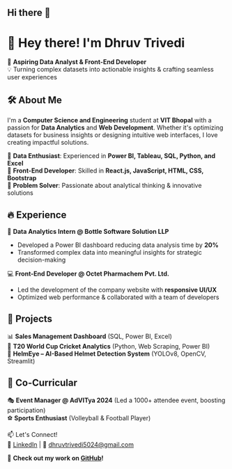 ## Hi there 👋

<!--
**dhruv0524/dhruv0524** is a ✨ _special_ ✨ repository because its `README.md` (this file) appears on your GitHub profile.

Here are some ideas to get you started:

- 🔭 I’m currently working on ...
- 🌱 I’m currently learning ...
- 👯 I’m looking to collaborate on ...
- 🤔 I’m looking for help with ...
- 💬 Ask me about ...
- 📫 How to reach me: ...
- 😄 Pronouns: ...
- ⚡ Fun fact: ...
-->
# 👋 Hey there! I'm Dhruv Trivedi  

🚀 **Aspiring Data Analyst & Front-End Developer**  
💡 Turning complex datasets into actionable insights & crafting seamless user experiences  

## 🛠️ About Me  
I'm a **Computer Science and Engineering** student at **VIT Bhopal** with a passion for **Data Analytics** and **Web Development**. Whether it's optimizing datasets for business insights or designing intuitive web interfaces, I love creating impactful solutions.  

🔹 **Data Enthusiast**: Experienced in **Power BI, Tableau, SQL, Python, and Excel**  
🔹 **Front-End Developer**: Skilled in **React.js, JavaScript, HTML, CSS, Bootstrap**  
🔹 **Problem Solver**: Passionate about analytical thinking & innovative solutions  

## 🔥 Experience  
💼 **Data Analytics Intern @ Bottle Software Solution LLP**  
- Developed a Power BI dashboard reducing data analysis time by **20%**  
- Transformed complex data into meaningful insights for strategic decision-making  

💻 **Front-End Developer @ Octet Pharmachem Pvt. Ltd.**  
- Led the development of the company website with **responsive UI/UX**  
- Optimized web performance & collaborated with a team of developers  

## 🌟 Projects  
📊 **Sales Management Dashboard** (SQL, Power BI, Excel)  
🏏 **T20 World Cup Cricket Analytics** (Python, Web Scraping, Power BI)  
🦺 **HelmEye – AI-Based Helmet Detection System** (YOLOv8, OpenCV, Streamlit)  

## 📌 Co-Curricular  
🎭 **Event Manager @ AdVITya 2024** (Led a 1000+ attendee event, boosting participation)  
⚽ **Sports Enthusiast** (Volleyball & Football Player)  

📫 Let's Connect!  
🔗 [LinkedIn](https://www.linkedin.com/in/dhruv-trivedi-42b084271/) | 📧 dhruvtrivedi5024@gmail.com  

🚀 **Check out my work on [GitHub](https://github.com/dhruv0524)!**  

